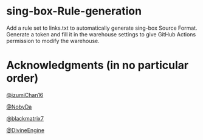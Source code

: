 # sing-box-Rule-generation

Add a rule set to links.txt to automatically generate sing-box Source Format. Generate a token and fill it in the warehouse settings to give GitHub Actions permission to modify the warehouse.

# Acknowledgments (in no particular order)

[@izumiChan16](https://github.com/izumiChan16)

[@NobyDa](https://github.com/NobyDa)

[@blackmatrix7](https://github.com/blackmatrix7)

[@DivineEngine](https://github.com/DivineEngine)
